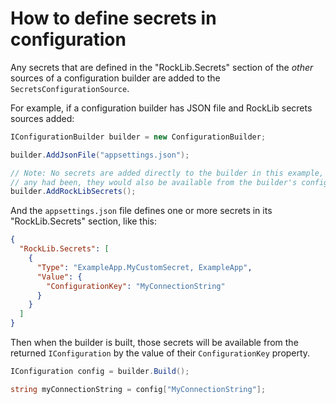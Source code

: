 # How to define secrets in configuration

Any secrets that are defined in the "RockLib.Secrets" section of the *other* sources of a configuration builder are added to the `SecretsConfigurationSource`.

For example, if a configuration builder has JSON file and RockLib secrets sources added:

```c#
IConfigurationBuilder builder = new ConfigurationBuilder;

builder.AddJsonFile("appsettings.json");

// Note: No secrets are added directly to the builder in this example, but if
// any had been, they would also be available from the builder's configuration.
builder.AddRockLibSecrets();
```

And the `appsettings.json` file defines one or more secrets in its "RockLib.Secrets" section, like this:

```json
{
  "RockLib.Secrets": [
    {
      "Type": "ExampleApp.MyCustomSecret, ExampleApp",
      "Value": {
        "ConfigurationKey": "MyConnectionString"
      }
    }
  ]
}
```

Then when the builder is built, those secrets will be available from the returned `IConfiguration` by the value of their `ConfigurationKey` property.

```c#
IConfiguration config = builder.Build();

string myConnectionString = config["MyConnectionString"];
```
